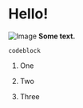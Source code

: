 # Hello!
![Image](https://static.tvtropes.org/pmwiki/pub/images/11fbb437_bb86_43cf_b54c_75587a77da78.jpeg)
**Some text.**
```
codeblock
```
1. One

2. Two

3. Three
